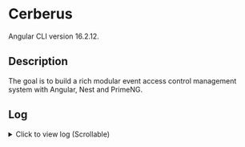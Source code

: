 # Cerberus

Angular CLI version 16.2.12.

## Description

The goal is to build a rich modular event access control management system with Angular, Nest and PrimeNG.

## Log

<details>
<summary>Click to view log (Scrollable)</summary>

```
09/03/24 : Create Angular, Added PrimeNG
```

</details>
